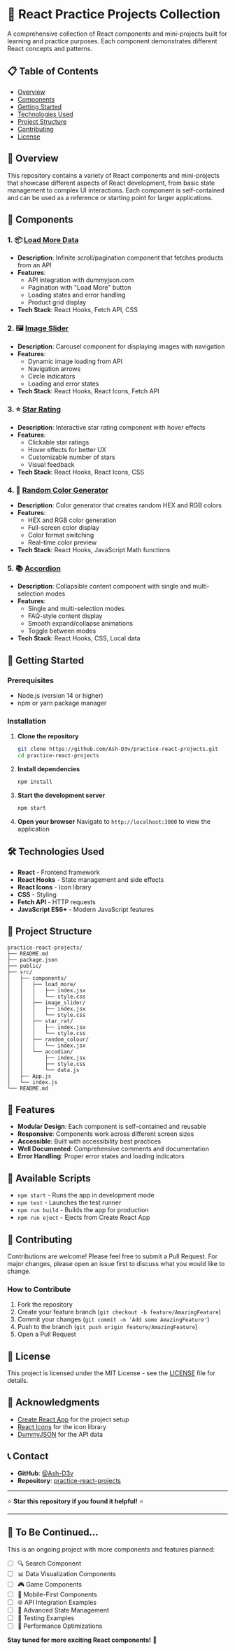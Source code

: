 # 🚀 React Practice Projects Collection

A comprehensive collection of React components and mini-projects built for learning and practice purposes. Each component demonstrates different React concepts and patterns.

## 📋 Table of Contents

- [Overview](#overview)
- [Components](#components)
- [Getting Started](#getting-started)
- [Technologies Used](#technologies-used)
- [Project Structure](#project-structure)
- [Contributing](#contributing)
- [License](#license)

## 🎯 Overview

This repository contains a variety of React components and mini-projects that showcase different aspects of React development, from basic state management to complex UI interactions. Each component is self-contained and can be used as a reference or starting point for larger applications.

## 🧩 Components

### 1. 📦 [Load More Data](./src/components/load_more/)
- **Description**: Infinite scroll/pagination component that fetches products from an API
- **Features**: 
  - API integration with dummyjson.com
  - Pagination with "Load More" button
  - Loading states and error handling
  - Product grid display
- **Tech Stack**: React Hooks, Fetch API, CSS

### 2. 🖼️ [Image Slider](./src/components/image_slider/)
- **Description**: Carousel component for displaying images with navigation
- **Features**:
  - Dynamic image loading from API
  - Navigation arrows
  - Circle indicators
  - Loading and error states
- **Tech Stack**: React Hooks, React Icons, Fetch API

### 3. ⭐ [Star Rating](./src/components/star_rat/)
- **Description**: Interactive star rating component with hover effects
- **Features**:
  - Clickable star ratings
  - Hover effects for better UX
  - Customizable number of stars
  - Visual feedback
- **Tech Stack**: React Hooks, React Icons, CSS

### 4. 🎨 [Random Color Generator](./src/components/random_colour/)
- **Description**: Color generator that creates random HEX and RGB colors
- **Features**:
  - HEX and RGB color generation
  - Full-screen color display
  - Color format switching
  - Real-time color preview
- **Tech Stack**: React Hooks, JavaScript Math functions

### 5. 📚 [Accordion](./src/components/accodian/)
- **Description**: Collapsible content component with single and multi-selection modes
- **Features**:
  - Single and multi-selection modes
  - FAQ-style content display
  - Smooth expand/collapse animations
  - Toggle between modes
- **Tech Stack**: React Hooks, CSS, Local data

## 🚀 Getting Started

### Prerequisites
- Node.js (version 14 or higher)
- npm or yarn package manager

### Installation

1. **Clone the repository**
   ```bash
   git clone https://github.com/Ash-D3v/practice-react-projects.git
   cd practice-react-projects
   ```

2. **Install dependencies**
   ```bash
   npm install
   ```

3. **Start the development server**
   ```bash
   npm start
   ```

4. **Open your browser**
   Navigate to `http://localhost:3000` to view the application

## 🛠️ Technologies Used

- **React** - Frontend framework
- **React Hooks** - State management and side effects
- **React Icons** - Icon library
- **CSS** - Styling
- **Fetch API** - HTTP requests
- **JavaScript ES6+** - Modern JavaScript features

## 📁 Project Structure

```
practice-react-projects/
├── README.md
├── package.json
├── public/
├── src/
│   ├── components/
│   │   ├── load_more/
│   │   │   ├── index.jsx
│   │   │   └── style.css
│   │   ├── image_slider/
│   │   │   ├── index.jsx
│   │   │   └── style.css
│   │   ├── star_rat/
│   │   │   ├── index.jsx
│   │   │   └── style.css
│   │   ├── random_colour/
│   │   │   └── index.jsx
│   │   └── accodian/
│   │       ├── index.jsx
│   │       ├── style.css
│   │       └── data.js
│   ├── App.js
│   └── index.js
└── README.md
```

## 🎨 Features

- **Modular Design**: Each component is self-contained and reusable
- **Responsive**: Components work across different screen sizes
- **Accessible**: Built with accessibility best practices
- **Well Documented**: Comprehensive comments and documentation
- **Error Handling**: Proper error states and loading indicators

## 🔧 Available Scripts

- `npm start` - Runs the app in development mode
- `npm test` - Launches the test runner
- `npm run build` - Builds the app for production
- `npm run eject` - Ejects from Create React App

## 🤝 Contributing

Contributions are welcome! Please feel free to submit a Pull Request. For major changes, please open an issue first to discuss what you would like to change.

### How to Contribute

1. Fork the repository
2. Create your feature branch (`git checkout -b feature/AmazingFeature`)
3. Commit your changes (`git commit -m 'Add some AmazingFeature'`)
4. Push to the branch (`git push origin feature/AmazingFeature`)
5. Open a Pull Request

## 📝 License

This project is licensed under the MIT License - see the [LICENSE](LICENSE) file for details.

## 🙏 Acknowledgments

- [Create React App](https://create-react-app.dev/) for the project setup
- [React Icons](https://react-icons.github.io/react-icons/) for the icon library
- [DummyJSON](https://dummyjson.com/) for the API data

## 📞 Contact

- **GitHub**: [@Ash-D3v](https://github.com/Ash-D3v)
- **Repository**: [practice-react-projects](https://github.com/Ash-D3v/practice-react-projects)

---

⭐ **Star this repository if you found it helpful!** ⭐

---

## 🔮 To Be Continued...

This is an ongoing project with more components and features planned:

- [ ] 🔍 Search Component
- [ ] 📊 Data Visualization Components
- [ ] 🎮 Game Components
- [ ] 📱 Mobile-First Components
- [ ] 🌐 API Integration Examples
- [ ] 🎯 Advanced State Management
- [ ] 🧪 Testing Examples
- [ ] 🚀 Performance Optimizations

**Stay tuned for more exciting React components!** 🚀
